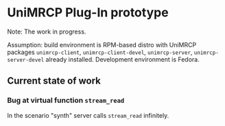# UniMRCP Plug-In prototype
Note: The work in progress.

Assumption: build environment is RPM-based distro with UniMRCP packages `unimrcp-client`, `unimrcp-client-devel`, `unimrcp-server`, `unimrcp-server-devel` already installed.
Development environment is Fedora.

## Current state of work
### Bug at virtual function `stream_read`
In the scenario "synth" server calls `stream_read` infinitely.
